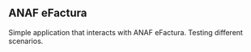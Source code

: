 

## ANAF eFactura

Simple application that interacts with ANAF eFactura. Testing different scenarios.
